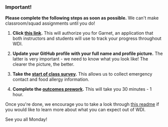 ### Important!

**Please complete the following steps as soon as possible.** We can't make classroom/squad assignments until you do!

1. **Click [this link](https://garnet.wdidc.org/github/authorize?invite_code=1edbe47b46b49286bfc74e9caf5f0090).** This will authorize you for Garnet, an application that both instructors and students will use to track your progress throughout WDI.  

2. **Update your GitHub profile with your full name and profile picture.** The latter is very important - we need to know what you look like! The clearer the picture, the better.

3. **Take the [start of class survey](https://outcomes.generalassemb.ly/courses/14107/surveys/background/new).** This allows us to collect emergency contact and food allergy information.

4. **Complete the [outcomes prework](https://generalassemblydc.typeform.com/to/rOEItv).** This will take you 30 minutes - 1 hour.

Once you're done, we encourage you to take a look through [this readme](https://github.com/ga-dc/wdi11/blob/master/readme.md) if you would like to learn more about what you can expect out of WDI.

See you all Monday!
